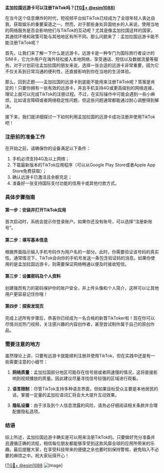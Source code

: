 **孟加拉国远游卡可以注册TikTok吗？[[TG💪+ @esim1088](https://t.me/s/esim1088)]**

在当今这个信息爆炸的时代，短视频平台如TikTok已经成为了全球年轻人表达自我、获取娱乐的重要渠道之一。然而，对于那些身处异国他乡的人来说，使用当地的网络服务是否会影响他们与TikTok的互动呢？尤其是像孟加拉国这样的国家，其通信环境和政策可能与其他地区有所不同。那么问题来了：孟加拉国远游卡能不能注册TikTok呢？

首先，让我们来了解一下什么是远游卡。远游卡是一种专门为国际旅行者设计的SIM卡，它允许用户在海外轻松接入本地网络，享受通话、短信以及数据流量等服务。对于计划前往孟加拉国的朋友来说，选择一张合适的远游卡非常重要，因为它不仅关系到日常沟通的便利性，还直接影响到你在当地的生活体验。

那么，回到正题——孟加拉国的远游卡到底能不能用来注册TikTok呢？答案是肯定的！只要你拥有一张有效的远游卡，并且手机支持4G或更高级别的网络连接，理论上就可以完成TikTok的注册过程。不过，在实际操作中可能会遇到一些小麻烦，比如语言障碍或者网络稳定性问题，但这些问题通常都能通过耐心调整得到解决。

接下来，我们就详细探讨一下如何利用孟加拉国的远游卡成功注册并使用TikTok吧！

### 注册前的准备工作

在开始之前，请确保你的设备满足以下条件：
1. 手机必须支持4G及以上网络；
2. 下载最新版本的TikTok应用程序（可以从Google Play Store或者Apple App Store免费获取）；
3. 确认远游卡已激活且余额充足；
4. 准备好一张支持国际支付功能的信用卡或其他付款方式。

### 具体步骤指南

#### 第一步：安装并打开TikTok应用
首次启动时，系统会提示你登录账户。如果你还没有账号，可以选择“注册新账号”。

#### 第二步：填写基本信息
根据界面指示输入手机号码作为用户名的一部分。此时，你需要验证该号码的真实性。通常情况下，TikTok会向你的手机号发送一条包含验证码的消息。如果你使用的是孟加拉国远游卡，则需要保证网络畅通以便及时接收短信。

#### 第三步：设置密码及个人资料
创建强而有力的密码保护你的账户安全，并上传头像和个人简介，这样可以让其他用户更容易记住你哦！

#### 第四步：探索发现页
完成上述所有步骤后，恭喜你已经成为一名合格的新晋TikToker啦！现在你可以尽情浏览热门视频，关注感兴趣的内容创作者，甚至尝试制作属于自己的原创作品。

### 需要注意的地方

虽然理论上讲，只要有远游卡就能顺利注册并使用TikTok，但在实践中还是有一些需要注意的小细节：

1. **网络质量**：孟加拉国部分地区可能存在信号弱或者网速慢的情况，这将直接影响到视频播放的质量。因此建议尽量寻找信号较强的区域进行观看。
   
2. **语言限制**：尽管TikTok支持多种语言界面，但如果目标受众主要是本地居民的话，掌握一定量的孟加拉语词汇将会大大提升互动效果。

3. **隐私设置**：由于涉及到个人信息泄露的风险，请务必仔细阅读相关条款并合理配置隐私选项。

### 结语

综上所述，孟加拉国远游卡确实是可以用来注册TikTok的。只要做好充分准备并且遵循正确的流程，相信每位朋友都能够享受到这款风靡全球的应用所带来的乐趣。最后提醒大家，在享受科技带来的便捷之余也要时刻保持警惕，避免陷入不必要的麻烦之中。祝大家玩得开心！

[[TG💪+ @esim1088](https://t.me/s/esim1088) ![Image](https://i.postimg.cc/4NQfJmqS/Snipaste-2025-05-13-00-14-12.png)]
